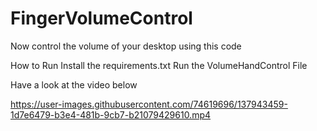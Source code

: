 # FingerVolumeControl
Now control the volume of your desktop using this code

How to Run
Install the requirements.txt
Run the VolumeHandControl File

Have a look at the video below


https://user-images.githubusercontent.com/74619696/137943459-1d7e6479-b3e4-481b-9cb7-b21079429610.mp4

